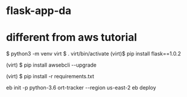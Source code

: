 # flask-app-da
# different from aws tutorial
$ python3 -m venv virt
$ . virt/bin/activate
(virt)$ pip install flask==1.0.2

(virt) $ pip install awsebcli --upgrade

(virt) $ pip install -r requirements.txt


eb init -p python-3.6 ort-tracker --region us-east-2
eb deploy

